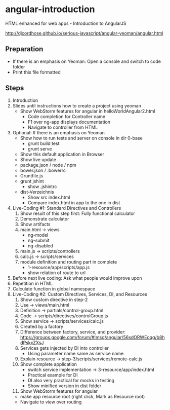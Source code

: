 angular-introduction
====================

HTML enhanced for web apps - Introduction to AngularJS

http://djcordhose.github.io/serious-javascript/angular-yeoman/angular.html

Preparation
-----------
* If there is an emphasis on Yeoman: Open a console and switch to code folder
* Print this file formatted

Steps
-----

1. Introduction
1. Slides until instructions how to create a project using yeoman
   * Show WebStorm features for angular in helloWorldAngular2.html
     * Code completion for Controller name
     * F1 over ng-app displays documentation
     * Navigate to controller from HTML
1. Optional: If there is an emphasis on Yeoman
    * Show how to run tests and server on console in dir 0-base
       * grunt build test
       * grunt serve
    * Show this default application in Browser
    * Show live update
    * package.json / node / npm
    * bower.json / .bowerrc
    * Gruntfile.js
    * grunt jshint
      * show .jshintrc
    * dist-Verzeichnis
      * Show src index.html
      * Compare index.html in app to the one in dist
1. Live-Coding #1: Standard Directives and Controllers
   1. Show result of this step first: Fully functional calculator
   1. Demonstrate calculator
   1. Show artifacts
     1. main.html -> views
        * ng-model
        * ng-submit
        * ng-disabled
     1. main.js -> scripts/controllers
     1. calc.js -> scripts/services
   1. module definition and routing part in complete
      * 1-resource/app/scripts/app.js
      * show relation of route to url
1. Before next live coding: Ask what people would improve upon
 1. Repetition in HTML
 1. Calculate function in global namespace
1. Live-Coding #2: Custom Directives, Services, DI, and Resources
   1. Show custom directive in step-2
     1. Use -> views/main.html
     1. Definition -> partials/control-group.html
     1. Code -> scripts/directives/controlGroup.js
   1. Show service -> scripts/services/calc.js
     1. Created by a factory
     1. Difference between factory, service, and provider: https://groups.google.com/forum/#!msg/angular/56sdORWEoqg/b8hdPskxZXsJ
     1. Services gets injected by DI into controller
        * Using parameter name same as service name
   1. Explain resource -> step-3/scripts/services/remote-calc.js
   1. Show complete application
      * switch service implementation -> 3-resource/app/index.html
      * Practical example for DI
      * DI also very practical for mocks in testing
      * Show minified version in dist folder
   1. Show WebStorm features for angular
     * make app resource root (right click, Mark as Resource root)
     * Navigate to view over routing

